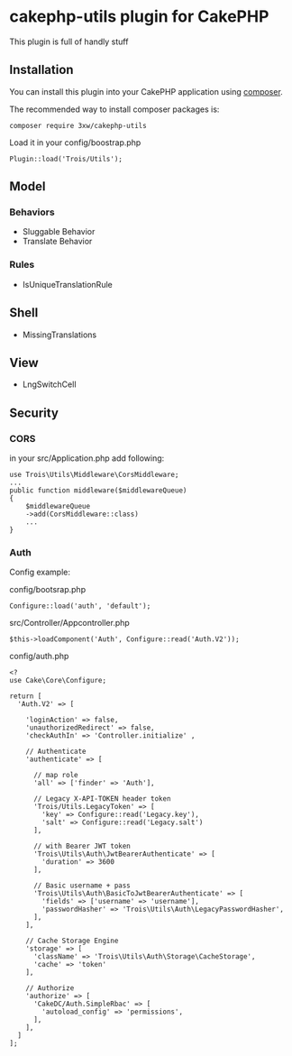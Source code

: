 # cakephp-utils plugin for CakePHP
This plugin is full of handly stuff

## Installation

You can install this plugin into your CakePHP application using [composer](http://getcomposer.org).

The recommended way to install composer packages is:

	composer require 3xw/cakephp-utils

Load it in your config/boostrap.php

	Plugin::load('Trois/Utils');

## Model

### Behaviors

 - Sluggable Behavior
 - Translate Behavior
 
### Rules

 - IsUniqueTranslationRule

## Shell

 - MissingTranslations

## View

 - LngSwitchCell

## Security

### CORS

in your src/Application.php add following:
	
	use Trois\Utils\Middleware\CorsMiddleware;
	...
	public function middleware($middlewareQueue)
	{
		$middlewareQueue
		->add(CorsMiddleware::class)
		...
	}

### Auth
Config example:

config/bootsrap.php

	Configure::load('auth', 'default');


src/Controller/Appcontroller.php

	$this->loadComponent('Auth', Configure::read('Auth.V2'));

config/auth.php
	
	<?
	use Cake\Core\Configure;
	
	return [
	  'Auth.V2' => [
	
	    'loginAction' => false,
	    'unauthorizedRedirect' => false,
	    'checkAuthIn' => 'Controller.initialize' ,
	
	    // Authenticate
	    'authenticate' => [
	
	      // map role
	      'all' => ['finder' => 'Auth'],
	
	      // Legacy X-API-TOKEN header token
	      'Trois/Utils.LegacyToken' => [
	        'key' => Configure::read('Legacy.key'),
	        'salt' => Configure::read('Legacy.salt')
	      ],
	
	      // with Bearer JWT token
	      'Trois\Utils\Auth\JwtBearerAuthenticate' => [
	        'duration' => 3600
	      ],
	
	      // Basic username + pass
	      'Trois\Utils\Auth\BasicToJwtBearerAuthenticate' => [
	        'fields' => ['username' => 'username'],
	        'passwordHasher' => 'Trois\Utils\Auth\LegacyPasswordHasher',
	      ],
	    ],
	
	    // Cache Storage Engine
	    'storage' => [
	      'className' => 'Trois\Utils\Auth\Storage\CacheStorage',
	      'cache' => 'token'
	    ],
	
	    // Authorize
	    'authorize' => [
	      'CakeDC/Auth.SimpleRbac' => [
	        'autoload_config' => 'permissions',
	      ],
	    ],
	  ]
	];
